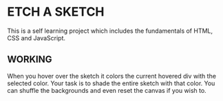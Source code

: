 # ETCH A SKETCH
This is a self learning project which includes the fundamentals of HTML, CSS and JavaScript.


## WORKING
When you hover over the sketch it colors the current hovered div with the selected color. Your task is to shade the entire sketch with that color. You can shuffle the backgrounds and even reset the canvas if you wish to.

